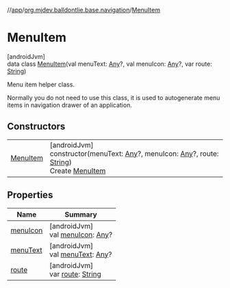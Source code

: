 //[app](../../../index.md)/[org.mjdev.balldontlie.base.navigation](../index.md)/[MenuItem](index.md)

# MenuItem

[androidJvm]\
data class [MenuItem](index.md)(val menuText: [Any](https://kotlinlang.org/api/latest/jvm/stdlib/kotlin/-any/index.html)?, val menuIcon: [Any](https://kotlinlang.org/api/latest/jvm/stdlib/kotlin/-any/index.html)?, var route: [String](https://kotlinlang.org/api/latest/jvm/stdlib/kotlin/-string/index.html))

Menu item helper class.

Normally you do not need to use this class, it is used to autogenerate menu items in navigation drawer of an application.

## Constructors

| | |
|---|---|
| [MenuItem](-menu-item.md) | [androidJvm]<br>constructor(menuText: [Any](https://kotlinlang.org/api/latest/jvm/stdlib/kotlin/-any/index.html)?, menuIcon: [Any](https://kotlinlang.org/api/latest/jvm/stdlib/kotlin/-any/index.html)?, route: [String](https://kotlinlang.org/api/latest/jvm/stdlib/kotlin/-string/index.html))<br>Create [MenuItem](index.md) |

## Properties

| Name | Summary |
|---|---|
| [menuIcon](menu-icon.md) | [androidJvm]<br>val [menuIcon](menu-icon.md): [Any](https://kotlinlang.org/api/latest/jvm/stdlib/kotlin/-any/index.html)? |
| [menuText](menu-text.md) | [androidJvm]<br>val [menuText](menu-text.md): [Any](https://kotlinlang.org/api/latest/jvm/stdlib/kotlin/-any/index.html)? |
| [route](route.md) | [androidJvm]<br>var [route](route.md): [String](https://kotlinlang.org/api/latest/jvm/stdlib/kotlin/-string/index.html) |
